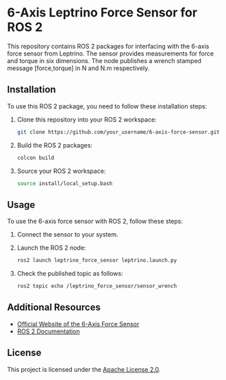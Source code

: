 # 6-Axis Leptrino Force Sensor for ROS 2
This repository contains ROS 2 packages for interfacing with the 6-axis force sensor from Leptrino. The sensor provides measurements for force and torque in six dimensions. The node publishes a wrench stamped message [force,torque] in N and N.m respectively. 

## Installation

To use this ROS 2 package, you need to follow these installation steps:

1. Clone this repository into your ROS 2 workspace:

    ```bash
    git clone https://github.com/your_username/6-axis-force-sensor.git
    ```

2. Build the ROS 2 packages:

    ```bash
    colcon build
    ```

3. Source your ROS 2 workspace:

    ```bash
    source install/local_setup.bash
    ```

## Usage

To use the 6-axis force sensor with ROS 2, follow these steps:

1. Connect the sensor to your system.

2. Launch the ROS 2 node:

    ```bash
    ros2 launch leptrino_force_sensor leptrino.launch.py 
    ```

3. Check the published topic as follows:
    ```bash
    ros2 topic echo /leptrino_force_sensor/sensor_wrench
    ```
## Additional Resources

- [Official Website of the 6-Axis Force Sensor](https://www.leptrino.co.jp/product/6axis-force-sensor)
- [ROS 2 Documentation](https://docs.ros.org/en/humble/index.html)

## License

This project is licensed under the [Apache License 2.0](LICENSE).
